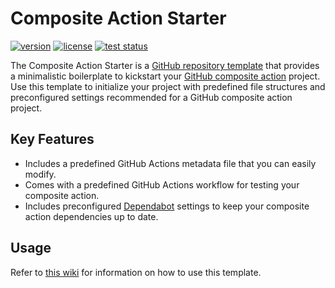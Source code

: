 <!-- Clear the content of this file and replace it with the description of your project. -->
<!-- Learn more: https://www.makeareadme.com -->

# Composite Action Starter

[![version](https://img.shields.io/github/v/release/threeal/composite-action-starter?style=flat-square)](https://github.com/threeal/composite-action-starter/releases)
[![license](https://img.shields.io/github/license/threeal/composite-action-starter?style=flat-square)](./LICENSE)
[![test status](https://img.shields.io/github/actions/workflow/status/threeal/composite-action-starter/test.yaml?label=test&branch=main&style=flat-square)](https://github.com/threeal/composite-action-starter/actions/workflows/test.yaml)

The Composite Action Starter is a [GitHub repository template](https://docs.github.com/en/repositories/creating-and-managing-repositories/creating-a-repository-from-a-template) that provides a minimalistic boilerplate to kickstart your [GitHub composite action](https://github.com/features/actions) project.
Use this template to initialize your project with predefined file structures and preconfigured settings recommended for a GitHub composite action project.

## Key Features

- Includes a predefined GitHub Actions metadata file that you can easily modify.
- Comes with a predefined GitHub Actions workflow for testing your composite action.
- Includes preconfigured [Dependabot](https://docs.github.com/en/code-security/dependabot) settings to keep your composite action dependencies up to date.

## Usage

Refer to [this wiki](https://github.com/threeal/composite-action-starter/wiki) for information on how to use this template.
